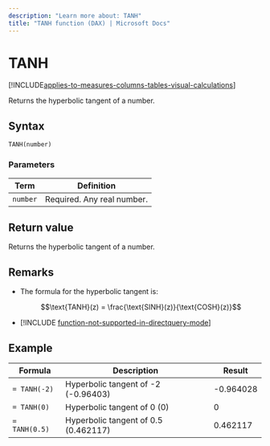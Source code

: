 ```yaml
---
description: "Learn more about: TANH"
title: "TANH function (DAX) | Microsoft Docs"
---
```

# TANH

[!INCLUDE[applies-to-measures-columns-tables-visual-calculations](includes/applies-to-measures-columns-tables-visual-calculations.md)]

Returns the hyperbolic tangent of a number.  
  
## Syntax  
  
```dax
TANH(number)  
```
  
### Parameters  
  
|Term|Definition|  
|--------|--------------|  
|`number`|Required. Any real number.|  
  
## Return value

Returns the hyperbolic tangent of a number.  
  
## Remarks

- The formula for the hyperbolic tangent is:  

    $$\text{TANH}(z) = \frac{\text{SINH}(z)}{\text{COSH}(z)}$$

- [!INCLUDE [function-not-supported-in-directquery-mode](includes/function-not-supported-in-directquery-mode.md)]

## Example  
  
|Formula|Description|Result|  
|-----------|---------------|----------|  
|`= TANH(-2)`|Hyperbolic tangent of -2 (-0.96403)|-0.964028|  
|`= TANH(0)`|Hyperbolic tangent of 0 (0)|0|  
|`= TANH(0.5)`|Hyperbolic tangent of 0.5 (0.462117)|0.462117|  
